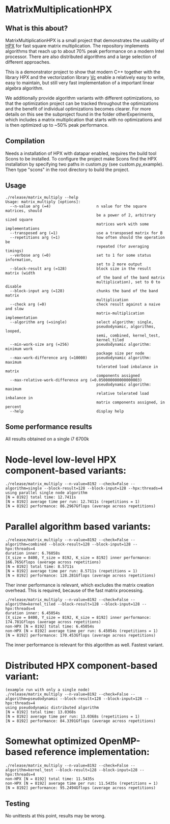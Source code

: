 # MatrixMultiplicationHPX

## What is this about?

MatrixMultiplicationHPX is a small project that demonstrates the usability of [HPX](https://github.com/STEllAR-GROUP/hpx) for fast square matrix multiplication. The repository implements algorithms that reach up to about 70% peak performance on a modern Intel processor. There are also distributed algorithms and a large selection of different approaches.

This is a demonstrator project to show that modern C++ together with the library HPX and the vectorization library [Vc](https://github.com/VcDevel/Vc) enable a relatively easy to write, easy to maintain, but still very fast implementation of a important linear algebra algorithm.

We additionally provide algorithm variants with different optimizations, so that the optimization project can be tracked throughout the optimizations and the benefit of individual optimizations becomes clearer. For more details on this see the subproject found in the folder otherExperiments, which includes a matrix multiplication that starts with no optimizations and is then optimized up to ~50% peak performance.

## Compilation

Needs a installation of HPX with datapar enabled, requires the build tool Scons to be installed. To configure the project make Scons find the HPX installation by specifying two paths in custom.py (see custom.py_example). Then type "scons" in the root directory to build the project.

## Usage

```
./release/matrix_multiply --help
Usage: matrix_multiply [options]:
  --n-value arg (=4)                    n value for the square matrices, should
                                        be a power of 2, arbitrary sized square
                                        matrices work with some implementations
  --transposed arg (=1)                 use a transposed matrix for B
  --repetitions arg (=1)                how often should the operation be 
                                        repeated (for averaging timings)
  --verbose arg (=0)                    set to 1 for some status information, 
                                        set to 2 more output
  --block-result arg (=128)             block size in the result matrix (width 
                                        of the band of the band matrix 
                                        multiplication), set to 0 to disable
  --block-input arg (=128)              chunks the band of the band matrix 
                                        multiplication
  --check arg (=0)                      check result against a naive and slow 
                                        matrix-multiplication implementation
  --algorithm arg (=single)             select algorithm: single, 
                                        pseudodynamic, algorithms, looped, 
                                        semi, combined, kernel_test, 
                                        kernel_tiled
  --min-work-size arg (=256)            pseudodynamic algorithm: minimum work 
                                        package size per node
  --max-work-difference arg (=10000)    pseudodynamic algorithm: maximum 
                                        tolerated load inbalance in matrix 
                                        components assigned
  --max-relative-work-difference arg (=0.050000000000000003)
                                        pseudodynamic algorithm: maximum 
                                        relative tolerated load inbalance in 
                                        matrix components assigned, in percent
  --help                                display help
```

## Some performance results

All results obtained on a single i7 6700k

# Node-level low-level HPX component-based variants:

```
./release/matrix_multiply --n-value=8192 --check=False --algorithm=single --block-result=128 --block-input=128 --hpx:threads=4
using parallel single node algorithm
[N = 8192] total time: 12.7411s
[N = 8192] average time per run: 12.7411s (repetitions = 1)
[N = 8192] performance: 86.2967Gflops (average across repetitions)
```

# Parallel algorithm based variants:

```
./release/matrix_multiply --n-value=8192 --check=False --algorithm=combined --block-result=128 --block-input=128 --hpx:threads=4
duration inner: 6.76058s
[X_size = 8400, Y_size = 8192, K_size = 8192] inner performance: 166.765Gflops (average across repetitions)
[N = 8192] total time: 8.5711s
[N = 8192] average time per run: 8.5711s (repetitions = 1)
[N = 8192] performance: 128.281Gflops (average across repetitions)
```

Ther inner performance is relevant, which excludes the matrix creation overhead. This is required, because of the fast matrix processing.

```
./release/matrix_multiply --n-value=8192 --check=False --algorithm=kernel_tiled --block-result=128 --block-input=128 --hpx:threads=4
duration inner: 6.45054s
[X_size = 8400, Y_size = 8192, K_size = 8192] inner performance: 174.781Gflops (average across repetitions)
non-HPX [N = 8192] total time: 6.45054s
non-HPX [N = 8192] average time per run: 6.45054s (repetitions = 1)
[N = 8192] performance: 170.453Gflops (average across repetitions)
```

The inner performance is relevant for this algorithm as well. Fastest variant.

# Distributed HPX component-based variant:

```
(example run with only a single node)
./release/matrix_multiply --n-value=8192 --check=False --algorithm=pseudodynamic --block-result=128 --block-input=128 --hpx:threads=4
using pseudodynamic distributed algorithm
[N = 8192] total time: 13.0368s
[N = 8192] average time per run: 13.0368s (repetitions = 1)
[N = 8192] performance: 84.3391Gflops (average across repetitions)
```

# Somewhat optimized OpenMP-based reference implementation:

```
./release/matrix_multiply --n-value=8192 --check=False --algorithm=kernel_test --block-result=128 --block-input=128 --hpx:threads=4
non-HPX [N = 8192] total time: 11.5435s
non-HPX [N = 8192] average time per run: 11.5435s (repetitions = 1)
[N = 8192] performance: 95.2494Gflops (average across repetitions)
```

## Testing

No unittests at this point, results may be wrong.

